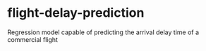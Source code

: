 # flight-delay-prediction
Regression model capable of predicting the arrival delay time of a commercial flight
